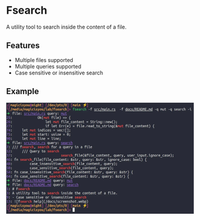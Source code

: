 # Fsearch

A utility tool to search inside the content of a file.

## Features

- Multiple files supported
- Multiple queries supported
- Case sensitive or insensitive search

## Example

![fsearch help](/docs/screenshot.webp)
